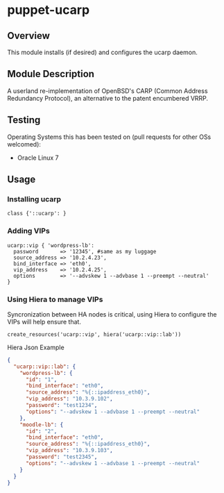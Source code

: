 # puppet-ucarp
## Overview
This module installs (if desired) and configures the ucarp daemon.
## Module Description
A userland re-implementation of OpenBSD's CARP (Common Address Redundancy Protocol), an alternative to the patent encumbered VRRP.
## Testing
Operating Systems this has been tested on (pull requests for other OSs welcomed):
* Oracle Linux 7

## Usage
### Installing ucarp
```puppet
class {'::ucarp': }
```
### Adding VIPs
```puppet
ucarp::vip { 'wordpress-lb':
  password       => '12345', #same as my luggage
  source_address => '10.2.4.23',
  bind_interface => 'eth0',
  vip_address    => '10.2.4.25',
  options        => '--advskew 1 --advbase 1 --preempt --neutral'
}
```
### Using Hiera to manage VIPs
Syncronization between HA nodes is critical, using Hiera to configure the VIPs will help ensure that. 
```puppet
create_resources('ucarp::vip', hiera('ucarp::vip::lab'))
```
Hiera Json Example
```json
{
  "ucarp::vip::lab": {
    "wordpress-lb": {
      "id": "1",
      "bind_interface": "eth0",
      "source_address": "%{::ipaddress_eth0}",
      "vip_address": "10.3.9.102",
      "password": "test1234",
      "options": "--advskew 1 --advbase 1 --preempt --neutral"
    },
    "moodle-lb": {
      "id": "2",
      "bind_interface": "eth0",
      "source_address": "%{::ipaddress_eth0}",
      "vip_address": "10.3.9.103",
      "password": "test2345",
      "options": "--advskew 1 --advbase 1 --preempt --neutral"
    }
  }
}
```

 
